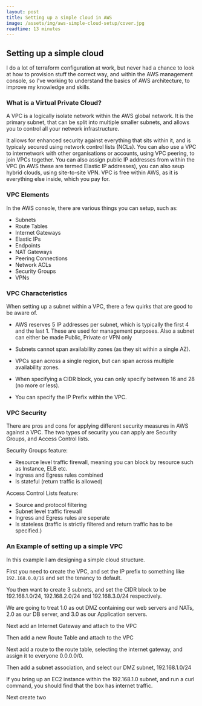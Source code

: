 ```yaml
---
layout: post
title: Setting up a simple cloud in AWS
image: /assets/img/aws-simple-cloud-setup/cover.jpg
readtime: 13 minutes
---
```


## Setting up a simple cloud

I do a lot of terraform configuration at work, but never had a chance to look at how to provision stuff the correct way, and within the AWS management console, so I've working to understand the basics of AWS architecture, to improve my knowledge and skills.

### What is a Virtual Private Cloud?

A VPC is a logically isolate network within the AWS global network. It is the primary subnet, that can be split into multiple smaller subnets, and allows you to control all your network infrastructure.

It allows for enhanced security against everything that sits within it, and is typicaly secured using network control lists (NCLs). You can also use a VPC to internetwork with other organisations or accounts, using VPC peering, to join VPCs together. You can also assign public IP addresses from within the VPC (in AWS these are termed Elastic IP addresses), you can also seup hybrid clouds, using site-to-site VPN. VPC is free within AWS, as it is everything else inside, which you pay for.

### VPC Elements

In the AWS console, there are various things you can setup, such as:
- Subnets
- Route Tables
- Internet Gateways
- Elastic IPs
- Endpoints
- NAT Gateways
- Peering Connections
- Network ACLs
- Security Groups
- VPNs

### VPC Characteristics

When setting up a subnet within a VPC, there a few quirks that are good to be aware of.

- AWS reserves 5 IP addresses per subnet, which is typically the first 4 and the last 1. These are used for management purposes. Also a subnet can either be made Public, Private or VPN only

- Subnets cannot span availability zones (as they sit within a single AZ).

- VPCs span across a single region, but can span across multiple availability zones.

- When specifying a CIDR block, you can only specify between 16 and 28 (no more or less).

- You can specify the IP Prefix within the VPC.


### VPC Security

There are pros and cons for applying different security measures in AWS against a VPC. The two types of security you can apply are Security Groups, and Access Control lists.

Security Groups feature:
- Resource level traffic firewall, meaning you can block by resource such as Instance, ELB etc.
- Ingress and Egress rules combined
- Is stateful (return traffic is allowed)

Access Control Lists feature:
- Source and protocol filtering
- Subnet level traffic firewall
- Ingress and Egress rules are seperate
- Is stateless (traffic is strictly filtered and return traffic has to be specified.)

### An Example of setting up a simple VPC 

<amp-img src="/assets/img/aws-simple-cloud-setup/simple-architecture.png"
  width="936"
  height="674"
  layout="responsive">
</amp-img>

In this example I am designing a simple cloud structure.

First you need to create the VPC, and set the IP prefix to something like `192.168.0.0/16` and set the tenancy to default.

You then want to create 3 subnets, and set the CIDR block to be 192.168.1.0/24, 192.168.2.0/24 and 192.168.3.0/24 respectively. 

We are going to treat 1.0 as out DMZ containing our web servers and NATs, 2.0 as our DB server, and 3.0 as our Application servers.

Next add an Internet Gateway and attach to the VPC

Then add a new Route Table and attach to the VPC

Next add a route to the route table, selecting the internet gateway, and assign it to everyone 0.0.0.0/0.

Then add a subnet association, and select our DMZ subnet, 192.168.1.0/24

If you bring up an EC2 instance within the 192.168.1.0 subnet, and run a curl command, you should find that the box has internet traffic. 




Next create two